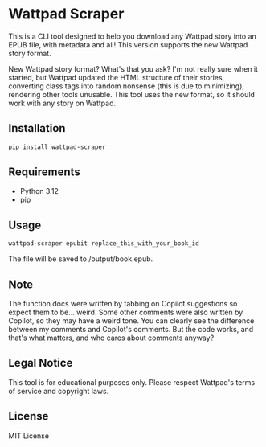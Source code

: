 # Wattpad Scraper

This is a CLI tool designed to help you download any Wattpad story into an EPUB file, with metadata and all! This version supports the new Wattpad story format.

New Wattpad story format? What's that you ask? I'm not really sure when it started, but Wattpad updated the HTML structure of their stories, converting class tags into random nonsense (this is due to minimizing), rendering other tools unusable. This tool uses the new format, so it should work with any story on Wattpad.

## Installation
```bash
pip install wattpad-scraper
```

## Requirements
- Python 3.12
- pip

## Usage
```bash
wattpad-scraper epubit replace_this_with_your_book_id
```
The file will be saved to <current directory>/output/book.epub.

## Note
The function docs were written by tabbing on Copilot suggestions so expect them to be... weird. Some other comments were also written by Copilot, so they may have a weird tone. You can clearly see the difference between my comments and Copilot's comments. But the code works, and that's what matters, and who cares about comments anyway? 

## Legal Notice
This tool is for educational purposes only. Please respect Wattpad's terms of service and copyright laws.

## License
MIT License